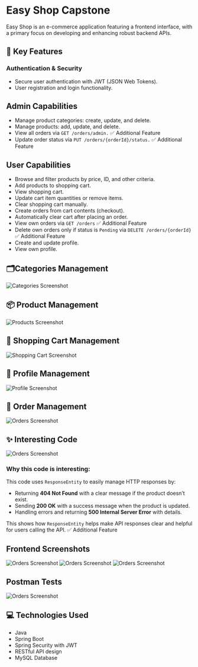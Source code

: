 <body>
    <h1>Easy Shop Capstone</h1>
    <p>
        Easy Shop is an e-commerce application featuring a frontend interface, with a primary focus on developing and enhancing robust backend APIs.
    </p>
    <h2>🔑 Key Features</h2>
    <h3>Authentication & Security</h3>
    <ul>
        <li>Secure user authentication with JWT (JSON Web Tokens).</li>
        <li>User registration and login functionality.</li>
    </ul>
   <h2>Admin Capabilities</h2>
    <ul>
        <li>Manage product categories: create, update, and delete.</li>
        <li>Manage products: add, update, and delete.</li>
    <li>View all orders via <code>GET /orders/admin.</code>
            <span class="tag"> ✅ Additional Feature</span>
        </li>
        <li>Update order status via <code>PUT /orders/{orderId}/status.</code>
            <span class="tag"> ✅ Additional Feature</span>
        </li>
    </ul>
    <h2>User Capabilities</h2>
    <ul>
        <li>Browse and filter products by price, ID, and other criteria.</li>
        <li>Add products to shopping cart.</li>
        <li>View shopping cart.</li>
        <li>Update cart item quantities or remove items.</li>
        <li>Clear shopping cart manually.</li>
        <li>Create orders from cart contents (checkout).</li>
        <li>Automatically clear cart after placing an order.</li>
          <li>View own orders via <code>GET /orders</code>
            <span class="tag"> ✅ Additional Feature</span>
        </li>
        <li>Delete own orders only if status is <code>Pending</code> via <code>DELETE /orders/{orderId}</code>
            <span class="tag"> ✅ Additional Feature</span>
        </li>
        <li>Create and update profile.</li>
        <li>View own profile.</li>
    </ul>
    <div class="section">
        <h2>🗂Categories Management</h2>
        <div class="screenshot">
            <img src="./capstone-starter%20/src/Image/cat.png" alt="Categories Screenshot">
        </div>
    </div>
     <div class="section">
        <h2>📦 Product Management</h2>
        <div class="screenshot">
            <img src="./capstone-starter%20/src/Image/product.png" alt="Products Screenshot">
        </div>
    </div>
    <div class="section">
        <h2>🛒 Shopping Cart Management</h2>
        <div class="screenshot">
            <img src="./capstone-starter%20/src/Image/shoppincart.png" alt="Shopping Cart Screenshot">
        </div>
    </div>
    <div class="section">
        <h2>👤 Profile Management</h2>
        <div class="screenshot">
            <img src="./capstone-starter%20/src/Image/profile.png" alt="Profile Screenshot">
        </div>
    </div>
    <div class="section">
        <h2>📑 Order Management</h2>
        <div class="screenshot">
            <img src="./capstone-starter%20/src/Image/order.png" alt="Orders Screenshot">
        </div>
    </div>
     <div class="section">
        <h2>✨ Interesting Code</h2>
       <div class="screenshot">
            <img src="./capstone-starter%20/src/Image/code.png" alt="Orders Screenshot">
        </div>
         <h3>Why this code is interesting:</h3>
<p>This code uses <code>ResponseEntity</code> to easily manage HTTP responses by:</p>
<ul>
  <li>Returning <strong>404 Not Found</strong> with a clear message if the product doesn’t exist.</li>
  <li>Sending <strong>200 OK</strong> with a success message when the product is updated.</li>
  <li>Handling errors and returning <strong>500 Internal Server Error</strong> with details.</li>
</ul>
<p>This shows how <code>ResponseEntity</code> helps make API responses clear and helpful for users calling the API. <span class="tag">   ✅ Additional Feature</span></p>
           <div class="section">
        <h2>Frontend Screenshots</h2>
       <div class="screenshot">
            <img src="./capstone-starter%20/src/Image/sc1.png" alt="Orders Screenshot">
              <img src="./capstone-starter%20/src/Image/sc2.png" alt="Orders Screenshot">
   <img src="./capstone-starter%20/src/Image/sc3.png" alt="Orders Screenshot">
        </div>
               <h2>Postman Tests</h2>
               <div class="screenshot">
            <img src="./capstone-starter%20/src/Image/sc4.png" alt="Orders Screenshot">
        </div>
    </div>
    <h2>💻 Technologies Used</h2>
    <ul>
        <li>Java</li>
        <li>Spring Boot</li>
        <li>Spring Security with JWT</li>
        <li>RESTful API design</li>
        <li>MySQL Database</li>
    </ul>
</body>
